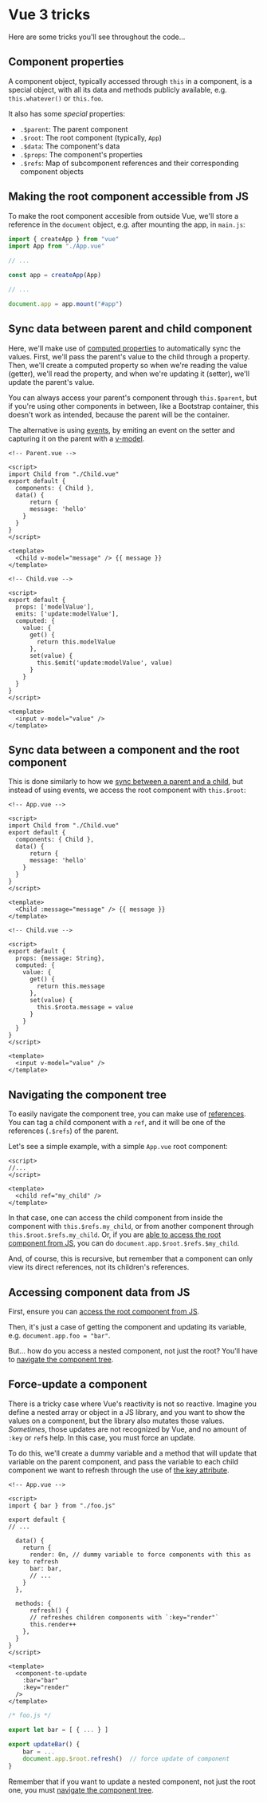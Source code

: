 # Vue 3 tricks
Here are some tricks you'll see throughout the code...


## Component properties
A component object, typically accessed through `this` in a component, is a special object, with all its data and methods publicly available, e.g. `this.whatever()` or `this.foo`.

It also has some _special_ properties:
- `.$parent`: The parent component
- `.$root`: The root component (typically, `App`)
- `.$data`: The component's data
- `.$props`: The component's properties
- `.$refs`: Map of subcomponent references and their corresponding component objects


## Making the root component accessible from JS
To make the root component accesible from outside Vue, we'll store a reference in the `document` object, e.g. after mounting the app, in `main.js`:

```js
import { createApp } from "vue"
import App from "./App.vue"

// ...

const app = createApp(App)

// ...

document.app = app.mount("#app")
```


## Sync data between parent and child component
Here, we'll make use of [computed properties](https://vuejs.org/guide/essentials/computed.html#computed-properties) to automatically sync the values. First, we'll pass the parent's value to the child through a property. Then, we'll create a computed property so when we're reading the value (getter), we'll read the property, and when we're updating it (setter), we'll update the parent's value.

You can always access your parent's component through `this.$parent`, but if you're using other components in between, like a Bootstrap container, this doesn't work as intended, because the parent will be the container.

The alternative is using [events](https://vuejs.org/guide/components/events.html#emitting-and-listening-to-events), by emiting an event on the setter and capturing it on the parent with a [v-model](https://vuejs.org/guide/components/v-model.html#component-v-model).

```vue
<!-- Parent.vue -->

<script>
import Child from "./Child.vue"
export default {
  components: { Child },
  data() {
      return {
      message: 'hello'
    }
  }
}
</script>

<template>
  <Child v-model="message" /> {{ message }}
</template>
```

```vue
<!-- Child.vue -->

<script>
export default {
  props: ['modelValue'],
  emits: ['update:modelValue'],
  computed: {
    value: {
      get() {
        return this.modelValue
      },
      set(value) {
        this.$emit('update:modelValue', value)
      }
    }
  }
}
</script>

<template>
  <input v-model="value" />
</template>
```


## Sync data between a component and the root component
This is done similarly to how we [sync between a parent and a child](#sync-data-between-parent-and-child-component), but instead of using events, we access the root component with `this.$root`:

```vue
<!-- App.vue -->

<script>
import Child from "./Child.vue"
export default {
  components: { Child },
  data() {
      return {
      message: 'hello'
    }
  }
}
</script>

<template>
  <Child :message="message" /> {{ message }}
</template>
```

```vue
<!-- Child.vue -->

<script>
export default {
  props: {message: String},
  computed: {
    value: {
      get() {
        return this.message
      },
      set(value) {
        this.$roota.message = value
      }
    }
  }
}
</script>

<template>
  <input v-model="value" />
</template>
```



## Navigating the component tree
To easily navigate the component tree, you can make use of [references](https://vuejs.org/guide/essentials/template-refs.html#template-refs). You can tag a child component with a `ref`, and it will be one of the references (`.$refs`) of the parent.

Let's see a simple example, with a simple `App.vue` root component:
```vue
<script>
//...
</script>

<template>
  <child ref="my_child" />
</template>
```

In that case, one can access the child component from inside the component with `this.$refs.my_child`, or from another component through `this.$root.$refs.my_child`. Or, if you are [able to access the root component from JS](#making-the-root-component-accessible-from-js), you can do `document.app.$root.$refs.$my_child`.

And, of course, this is recursive, but remember that a component can only view its direct references, not its children's references. 



## Accessing component data from JS
First, ensure you can [access the root component from JS](#making-the-root-component-accessible-from-js).

Then, it's just a case of getting the component and updating its variable, e.g. `document.app.foo = "bar"`.

But... how do you access a nested component, not just the root? You'll have to [navigate the component tree](#navigating-the-component-tree).



## Force-update a component
There is a tricky case where Vue's reactivity is not so reactive. Imagine you define a nested array or object in a JS library, and you want to show the values on a component, but the library also mutates those values. _Sometimes_, those updates are not recognized by Vue, and no amount of `:key` or `ref`s help. In this case, you must force an update.

To do this, we'll create a dummy variable and a method that will update that variable on the parent component, and pass the variable to each child component we want to refresh through the use of [the key attribute](https://vuejs.org/api/built-in-special-attributes.html#key).

```vue
<!-- App.vue -->

<script>
import { bar } from "./foo.js"

export default {
// ...

  data() {
    return {
      render: 0n, // dummy variable to force components with this as key to refresh
      bar: bar,
      // ...
    }
  },

  methods: {
      refresh() {
      // refreshes children components with `:key="render"`
      this.render++
    },
  }
}
</script>

<template>
  <component-to-update
    :bar="bar"
    :key="render"
  />
</template>
```

```js
/* foo.js */

export let bar = [ { ... } ]

export updateBar() {
    bar = ...
    document.app.$root.refresh()  // force update of component
}
```

Remember that if you want to update a nested component, not just the root one, you must [navigate the component tree](#navigating-the-component-tree).
